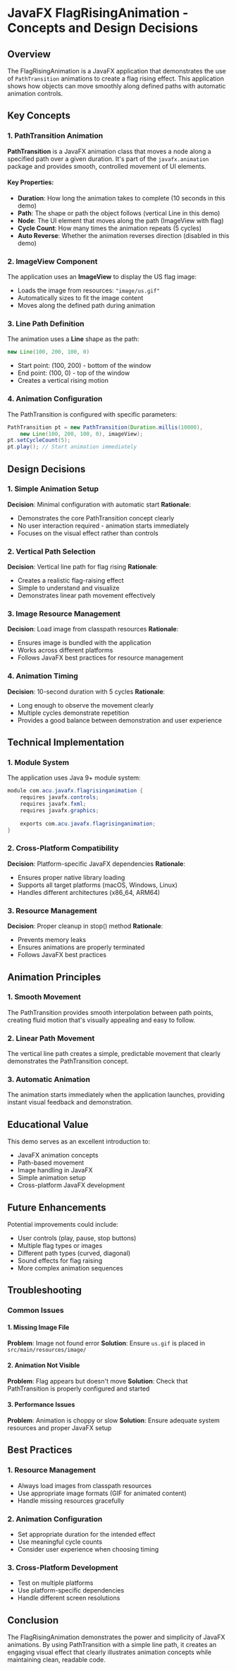 # JavaFX FlagRisingAnimation - Concepts and Design Decisions

## Overview

The FlagRisingAnimation is a JavaFX application that demonstrates the use of `PathTransition` animations to create a flag rising effect. This application shows how objects can move smoothly along defined paths with automatic animation controls.

## Key Concepts

### 1. PathTransition Animation

**PathTransition** is a JavaFX animation class that moves a node along a specified path over a given duration. It's part of the `javafx.animation` package and provides smooth, controlled movement of UI elements.

#### Key Properties:
- **Duration**: How long the animation takes to complete (10 seconds in this demo)
- **Path**: The shape or path the object follows (vertical Line in this demo)
- **Node**: The UI element that moves along the path (ImageView with flag)
- **Cycle Count**: How many times the animation repeats (5 cycles)
- **Auto Reverse**: Whether the animation reverses direction (disabled in this demo)

### 2. ImageView Component

The application uses an **ImageView** to display the US flag image:
- Loads the image from resources: `"image/us.gif"`
- Automatically sizes to fit the image content
- Moves along the defined path during animation

### 3. Line Path Definition

The animation uses a **Line** shape as the path:
```java
new Line(100, 200, 100, 0)
```
- Start point: (100, 200) - bottom of the window
- End point: (100, 0) - top of the window
- Creates a vertical rising motion

### 4. Animation Configuration

The PathTransition is configured with specific parameters:
```java
PathTransition pt = new PathTransition(Duration.millis(10000),
    new Line(100, 200, 100, 0), imageView);
pt.setCycleCount(5);
pt.play(); // Start animation immediately
```

## Design Decisions

### 1. Simple Animation Setup

**Decision**: Minimal configuration with automatic start
**Rationale**: 
- Demonstrates the core PathTransition concept clearly
- No user interaction required - animation starts immediately
- Focuses on the visual effect rather than controls

### 2. Vertical Path Selection

**Decision**: Vertical line path for flag rising
**Rationale**:
- Creates a realistic flag-raising effect
- Simple to understand and visualize
- Demonstrates linear path movement effectively

### 3. Image Resource Management

**Decision**: Load image from classpath resources
**Rationale**:
- Ensures image is bundled with the application
- Works across different platforms
- Follows JavaFX best practices for resource management

### 4. Animation Timing

**Decision**: 10-second duration with 5 cycles
**Rationale**:
- Long enough to observe the movement clearly
- Multiple cycles demonstrate repetition
- Provides a good balance between demonstration and user experience

## Technical Implementation

### 1. Module System

The application uses Java 9+ module system:
```java
module com.acu.javafx.flagrisinganimation {
    requires javafx.controls;
    requires javafx.fxml;
    requires javafx.graphics;
    
    exports com.acu.javafx.flagrisinganimation;
}
```

### 2. Cross-Platform Compatibility

**Decision**: Platform-specific JavaFX dependencies
**Rationale**:
- Ensures proper native library loading
- Supports all target platforms (macOS, Windows, Linux)
- Handles different architectures (x86_64, ARM64)

### 3. Resource Management

**Decision**: Proper cleanup in stop() method
**Rationale**:
- Prevents memory leaks
- Ensures animations are properly terminated
- Follows JavaFX best practices

## Animation Principles

### 1. Smooth Movement

The PathTransition provides smooth interpolation between path points, creating fluid motion that's visually appealing and easy to follow.

### 2. Linear Path Movement

The vertical line path creates a simple, predictable movement that clearly demonstrates the PathTransition concept.

### 3. Automatic Animation

The animation starts immediately when the application launches, providing instant visual feedback and demonstration.

## Educational Value

This demo serves as an excellent introduction to:
- JavaFX animation concepts
- Path-based movement
- Image handling in JavaFX
- Simple animation setup
- Cross-platform JavaFX development

## Future Enhancements

Potential improvements could include:
- User controls (play, pause, stop buttons)
- Multiple flag types or images
- Different path types (curved, diagonal)
- Sound effects for flag raising
- More complex animation sequences

## Troubleshooting

### Common Issues

#### 1. Missing Image File
**Problem**: Image not found error
**Solution**: Ensure `us.gif` is placed in `src/main/resources/image/`

#### 2. Animation Not Visible
**Problem**: Flag appears but doesn't move
**Solution**: Check that PathTransition is properly configured and started

#### 3. Performance Issues
**Problem**: Animation is choppy or slow
**Solution**: Ensure adequate system resources and proper JavaFX setup

## Best Practices

### 1. Resource Management
- Always load images from classpath resources
- Use appropriate image formats (GIF for animated content)
- Handle missing resources gracefully

### 2. Animation Configuration
- Set appropriate duration for the intended effect
- Use meaningful cycle counts
- Consider user experience when choosing timing

### 3. Cross-Platform Development
- Test on multiple platforms
- Use platform-specific dependencies
- Handle different screen resolutions

## Conclusion

The FlagRisingAnimation demonstrates the power and simplicity of JavaFX animations. By using PathTransition with a simple line path, it creates an engaging visual effect that clearly illustrates animation concepts while maintaining clean, readable code. 